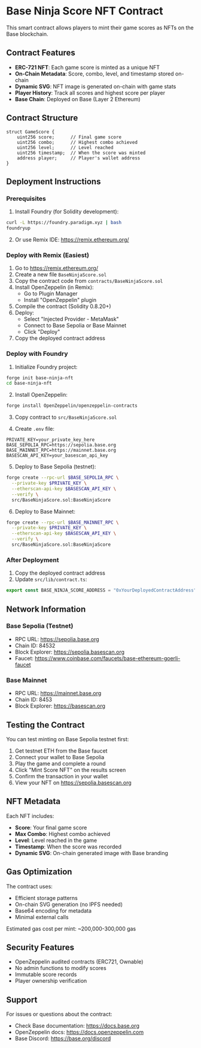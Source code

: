 # Base Ninja Score NFT Contract

This smart contract allows players to mint their game scores as NFTs on the Base blockchain.

## Contract Features

- **ERC-721 NFT**: Each game score is minted as a unique NFT
- **On-Chain Metadata**: Score, combo, level, and timestamp stored on-chain
- **Dynamic SVG**: NFT image is generated on-chain with game stats
- **Player History**: Track all scores and highest score per player
- **Base Chain**: Deployed on Base (Layer 2 Ethereum)

## Contract Structure

```solidity
struct GameScore {
    uint256 score;      // Final game score
    uint256 combo;      // Highest combo achieved
    uint256 level;      // Level reached
    uint256 timestamp;  // When the score was minted
    address player;     // Player's wallet address
}
```

## Deployment Instructions

### Prerequisites

1. Install Foundry (for Solidity development):
```bash
curl -L https://foundry.paradigm.xyz | bash
foundryup
```

2. Or use Remix IDE: https://remix.ethereum.org/

### Deploy with Remix (Easiest)

1. Go to https://remix.ethereum.org/
2. Create a new file `BaseNinjaScore.sol`
3. Copy the contract code from `contracts/BaseNinjaScore.sol`
4. Install OpenZeppelin (in Remix):
   - Go to Plugin Manager
   - Install "OpenZeppelin" plugin
5. Compile the contract (Solidity 0.8.20+)
6. Deploy:
   - Select "Injected Provider - MetaMask"
   - Connect to Base Sepolia or Base Mainnet
   - Click "Deploy"
7. Copy the deployed contract address

### Deploy with Foundry

1. Initialize Foundry project:
```bash
forge init base-ninja-nft
cd base-ninja-nft
```

2. Install OpenZeppelin:
```bash
forge install OpenZeppelin/openzeppelin-contracts
```

3. Copy contract to `src/BaseNinjaScore.sol`

4. Create `.env` file:
```env
PRIVATE_KEY=your_private_key_here
BASE_SEPOLIA_RPC=https://sepolia.base.org
BASE_MAINNET_RPC=https://mainnet.base.org
BASESCAN_API_KEY=your_basescan_api_key
```

5. Deploy to Base Sepolia (testnet):
```bash
forge create --rpc-url $BASE_SEPOLIA_RPC \
  --private-key $PRIVATE_KEY \
  --etherscan-api-key $BASESCAN_API_KEY \
  --verify \
  src/BaseNinjaScore.sol:BaseNinjaScore
```

6. Deploy to Base Mainnet:
```bash
forge create --rpc-url $BASE_MAINNET_RPC \
  --private-key $PRIVATE_KEY \
  --etherscan-api-key $BASESCAN_API_KEY \
  --verify \
  src/BaseNinjaScore.sol:BaseNinjaScore
```

### After Deployment

1. Copy the deployed contract address
2. Update `src/lib/contract.ts`:
```typescript
export const BASE_NINJA_SCORE_ADDRESS = "0xYourDeployedContractAddress";
```

## Network Information

### Base Sepolia (Testnet)
- RPC URL: https://sepolia.base.org
- Chain ID: 84532
- Block Explorer: https://sepolia.basescan.org
- Faucet: https://www.coinbase.com/faucets/base-ethereum-goerli-faucet

### Base Mainnet
- RPC URL: https://mainnet.base.org
- Chain ID: 8453
- Block Explorer: https://basescan.org

## Testing the Contract

You can test minting on Base Sepolia testnet first:

1. Get testnet ETH from the Base faucet
2. Connect your wallet to Base Sepolia
3. Play the game and complete a round
4. Click "Mint Score NFT" on the results screen
5. Confirm the transaction in your wallet
6. View your NFT on https://sepolia.basescan.org

## NFT Metadata

Each NFT includes:
- **Score**: Your final game score
- **Max Combo**: Highest combo achieved
- **Level**: Level reached in the game
- **Timestamp**: When the score was recorded
- **Dynamic SVG**: On-chain generated image with Base branding

## Gas Optimization

The contract uses:
- Efficient storage patterns
- On-chain SVG generation (no IPFS needed)
- Base64 encoding for metadata
- Minimal external calls

Estimated gas cost per mint: ~200,000-300,000 gas

## Security Features

- OpenZeppelin audited contracts (ERC721, Ownable)
- No admin functions to modify scores
- Immutable score records
- Player ownership verification

## Support

For issues or questions about the contract:
- Check Base documentation: https://docs.base.org
- OpenZeppelin docs: https://docs.openzeppelin.com
- Base Discord: https://base.org/discord
